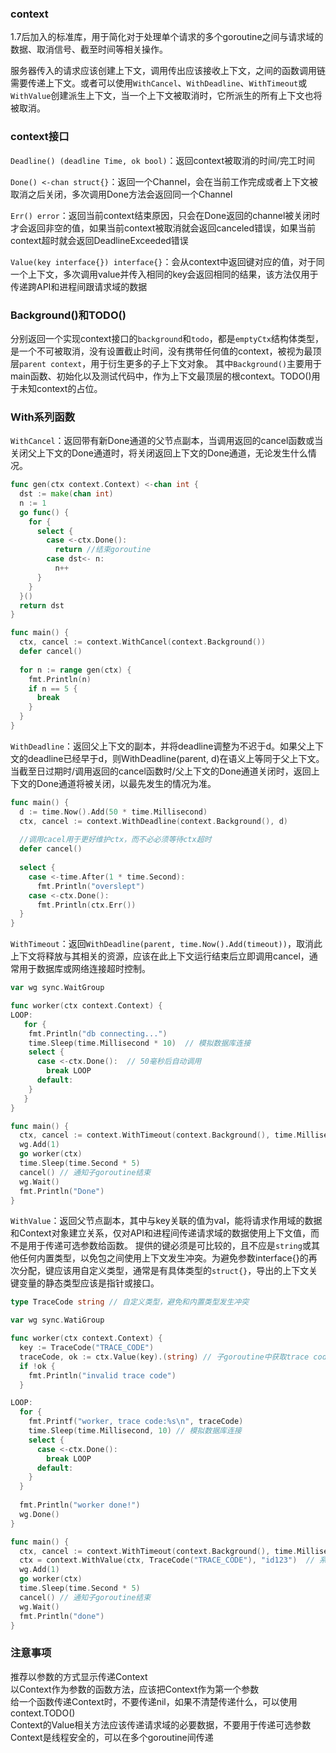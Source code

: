 ### context
1.7后加入的标准库，用于简化对于处理单个请求的多个goroutine之间与请求域的数据、取消信号、截至时间等相关操作。

服务器传入的请求应该创建上下文，调用传出应该接收上下文，之间的函数调用链需要传递上下文。或者可以使用`WithCancel`、`WithDeadline`、`WithTimeout`或`WithValue`创建派生上下文，当一个上下文被取消时，它所派生的所有上下文也将被取消。

### context接口
`Deadline() (deadline Time, ok bool)`：返回context被取消的时间/完工时间

`Done() <-chan struct{}`：返回一个Channel，会在当前工作完成或者上下文被取消之后关闭，多次调用Done方法会返回同一个Channel

`Err() error`：返回当前context结束原因，只会在Done返回的channel被关闭时才会返回非空的值，如果当前context被取消就会返回canceled错误，如果当前context超时就会返回DeadlineExceeded错误

`Value(key interface{}) interface{}`：会从context中返回键对应的值，对于同一个上下文，多次调用value并传入相同的key会返回相同的结果，该方法仅用于传递跨API和进程间跟请求域的数据

### Background()和TODO()
分别返回一个实现context接口的`background`和`todo`，都是`emptyCtx`结构体类型，是一个不可被取消，没有设置截止时间，没有携带任何值的context，被视为最顶层`parent context`，用于衍生更多的子上下文对象。
其中`Background()`主要用于main函数、初始化以及测试代码中，作为上下文最顶层的根context。TODO()用于未知context的占位。

### With系列函数
`WithCancel`：返回带有新Done通道的父节点副本，当调用返回的cancel函数或当关闭父上下文的Done通道时，将关闭返回上下文的Done通道，无论发生什么情况。
```go
func gen(ctx context.Context) <-chan int {
  dst := make(chan int)
  n := 1
  go func() {
    for {
      select {
        case <-ctx.Done():
          return //结束goroutine
        case dst<- n:
          n++
      }
    }
  }()
  return dst
}

func main() {
  ctx, cancel := context.WithCancel(context.Background())
  defer cancel()
  
  for n := range gen(ctx) {
    fmt.Println(n)
    if n == 5 {
      break
    }
  }
}
```

`WithDeadline`：返回父上下文的副本，并将deadline调整为不迟于d。如果父上下文的deadline已经早于d，则WithDeadline(parent, d)在语义上等同于父上下文。
当截至日过期时/调用返回的cancel函数时/父上下文的Done通道关闭时，返回上下文的Done通道将被关闭，以最先发生的情况为准。
```go
func main() {
  d := time.Now().Add(50 * time.Millisecond)
  ctx, cancel := context.WithDeadline(context.Background(), d)
  
  //调用cacel用于更好维护ctx，而不必必须等待ctx超时
  defer cancel()
  
  select {
    case <-time.After(1 * time.Second):
      fmt.Println("overslept")
    case <-ctx.Done():
      fmt.Println(ctx.Err())
  }
}
```

`WithTimeout`：返回`WithDeadline(parent, time.Now().Add(timeout))`，取消此上下文将释放与其相关的资源，应该在此上下文运行结束后立即调用cancel，通常用于数据库或网络连接超时控制。
```go
var wg sync.WaitGroup

func worker(ctx context.Context) {
LOOP:
   for {
    fmt.Println("db connecting...")
    time.Sleep(time.Millisecond * 10)  // 模拟数据库连接
    select {
      case <-ctx.Done():  // 50毫秒后自动调用
        break LOOP
      default:
    }
   }
}

func main() {
  ctx, cancel := context.WithTimeout(context.Background(), time.Millisecond*50)  // 50毫秒参数
  wg.Add(1)
  go worker(ctx)
  time.Sleep(time.Second * 5)
  cancel() // 通知子goroutine结束
  wg.Wait()
  fmt.Println("Done")
}
```

`WithValue`：返回父节点副本，其中与key关联的值为val，能将请求作用域的数据和Context对象建立关系，仅对API和进程间传递请求域的数据使用上下文值，而不是用于传递可选参数给函数。
提供的键必须是可比较的，且不应是`string`或其他任何内置类型，以免包之间使用上下文发生冲突。为避免参数interface{}的再次分配，键应该用自定义类型，通常是有具体类型的`struct{}`，导出的上下文关键变量的静态类型应该是指针或接口。
```go
type TraceCode string // 自定义类型，避免和内置类型发生冲突

var wg sync.WatiGroup

func worker(ctx context.Context) {
  key := TraceCode("TRACE_CODE")
  traceCode, ok := ctx.Value(key).(string) // 子goroutine中获取trace code
  if !ok {
    fmt.Println("invalid trace code")
  }

LOOP:
  for {
    fmt.Printf("worker, trace code:%s\n", traceCode)
    time.Sleep(time.Millisecond, 10) // 模拟数据库连接
    select {
      case <-ctx.Done():
        break LOOP
      default:
    }
  }
  
  fmt.Println("worker done!")
  wg.Done()
}

func main() {
  ctx, cancel := context.WithTimeout(context.Background(), time.Millisecond*50)
  ctx = context.WithValue(ctx, TraceCode("TRACE_CODE"), "id123")  // 系统入口中设置trace code传递给后续启动的goroutine实现据库聚合
  wg.Add(1)
  go worker(ctx)
  time.Sleep(time.Second * 5)
  cancel() // 通知子goroutine结束
  wg.Wait()
  fmt.Println("done")
}
```

### 注意事项
推荐以参数的方式显示传递Context</br>
以Context作为参数的函数方法，应该把Context作为第一个参数</br>
给一个函数传递Context时，不要传递nil，如果不清楚传递什么，可以使用context.TODO()</br>
Context的Value相关方法应该传递请求域的必要数据，不要用于传递可选参数</br>
Context是线程安全的，可以在多个goroutine间传递


